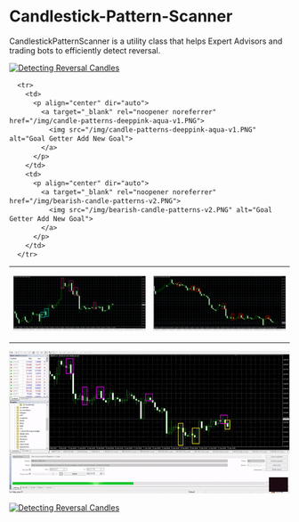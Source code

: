 # Candlestick-Pattern-Scanner
CandlestickPatternScanner is a utility class that helps Expert Advisors and trading bots to efficiently detect reversal.

<p align="left" dir="auto">
  <a target="_blank" rel="noopener noreferrer" href="/cps-1-31-deeppink-aqua-gif.gif">
    <img src="/img/cps-1-31-deeppink-aqua-gif.gif" alt="Detecting Reversal Candles">
  </a>
</p>

<table cellspacing="10" border="0">
      <tr>
        <td>
          <p align="center" dir="auto">
            <a target="_blank" rel="noopener noreferrer" href="/img/candle-patterns-deeppink-aqua-v1.PNG">
              <img src="/img/candle-patterns-deeppink-aqua-v1.PNG" alt="Goal Getter Add New Goal">
            </a>
          </p>
        </td>
        <td>
          <p align="center" dir="auto">
            <a target="_blank" rel="noopener noreferrer" href="/img/bearish-candle-patterns-v2.PNG">
              <img src="/img/bearish-candle-patterns-v2.PNG" alt="Goal Getter Add New Goal">
            </a>
          </p>
        </td>
      </tr>
      
      <tr>
        <td>
          <p align="center" dir="auto">
            <a target="_blank" rel="noopener noreferrer" href="/img/candle-patterns-deeppink-aqua-v1.PNG">
              <img src="/img/candle-patterns-deeppink-aqua-v1.PNG" alt="Goal Getter Add New Goal">
            </a>
          </p>
        </td>
        <td>
          <p align="center" dir="auto">
            <a target="_blank" rel="noopener noreferrer" href="/img/bearish-candle-patterns-v2.PNG">
              <img src="/img/bearish-candle-patterns-v2.PNG" alt="Goal Getter Add New Goal">
            </a>
          </p>
        </td>
      </tr>
</table>

<p align="left" dir="auto">
  <a target="_blank" rel="noopener noreferrer" href="/cps-2-62-magenta-gold-gif.gif">
    <img src="/img/cps-2-62-magenta-gold-gif.gif" alt="Detecting Reversal Candles">
  </a>
</p>

<p align="left" dir="auto">
  <a target="_blank" rel="noopener noreferrer" href="/cps-1-deeppink-aqua-gif.gif">
    <img src="/img/cps-1-deeppink-aqua-gif.gif" alt="Detecting Reversal Candles">
  </a>
</p>
